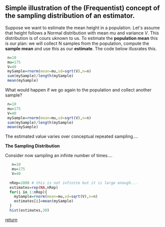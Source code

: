 ## Simple illustration of the (Frequentist) concept of the sampling distribution of an estimator.

Suppose we want to estimate the mean height in a population. Let's assume that height follows a Normal distribution with mean *mu* and variance
*V*. This distribution is of cours uknown to us. To estimate the **population mean** this is our plan: we will collect N samples from the population, 
compute the **sample mean** and use this as our **estimate**. The code below illusrates this.


```r
 n=10
 mu=175
 V=40
 mySample=rnorm(mean=mu,sd=sqrt(V),n=n)
 sum(mySample)/length(mySample)
 mean(mySample)

```

What would happen if we go again to the population and collect another sample?



```r
 n=10
 mu=175
 V=40
 mySample=rnorm(mean=mu,sd=sqrt(V),n=n)
 sum(mySample)/length(mySample)
 mean(mySample)

```

The estimated value varies over conceptual repeated sampling....


**The Sampling Distribution**

Consider now sampling an infinte number of times....


```r
   n=10
   mu=175
   V=40
 
  nRep=1000 # this is not infinite but it is large enough...
  estimates=rep(NA,nRep)
  for(i in 1:nRep){
    mySample=rnorm(mean=mu,sd=sqrt(V),n=n)
    estimates[i]=mean(mySample)
  }
  hist(estimates,30)
```

[return](https://github.com/gdlc/STT465/)
